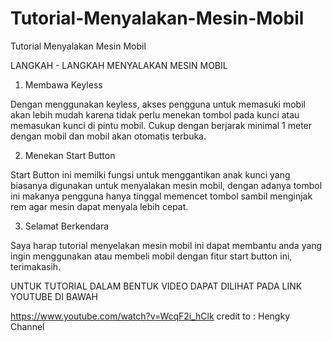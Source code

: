 # Tutorial-Menyalakan-Mesin-Mobil
Tutorial Menyalakan Mesin Mobil

LANGKAH - LANGKAH MENYALAKAN MESIN MOBIL

1. Membawa Keyless

Dengan menggunakan keyless, akses pengguna untuk memasuki mobil akan lebih mudah karena tidak perlu menekan tombol pada kunci atau memasukan kunci di pintu mobil. Cukup dengan berjarak minimal 1 meter dengan mobil dan mobil akan otomatis terbuka.

2. Menekan Start Button

Start Button ini memilki fungsi untuk menggantikan anak kunci yang biasanya digunakan untuk menyalakan mesin mobil, dengan adanya tombol ini makanya pengguna hanya tinggal memencet tombol sambil menginjak rem agar mesin dapat menyala lebih cepat.

3. Selamat Berkendara

Saya harap tutorial menyelakan mesin mobil ini dapat membantu anda yang ingin menggunakan atau membeli mobil dengan fitur start button ini, terimakasih.

UNTUK TUTORIAL DALAM BENTUK VIDEO DAPAT DILIHAT PADA LINK YOUTUBE DI BAWAH

https://www.youtube.com/watch?v=WcqF2i_hClk
credit to : Hengky Channel
